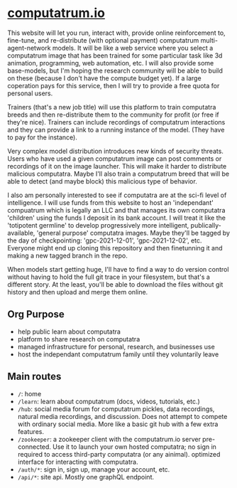 # [computatrum.io](https://computatrum.io)

This website will let you run, interact with, provide online reinforcement to, fine-tune, and re-distribute (with optional payment) computatrum multi-agent-network models. It will be like a web service where you select a computatrum image that has been trained for some particular task like 3d animation, programming, web automation, etc. I will also provide some base-models, but I'm hoping the research community will be able to build on these (because I don't have the compute budget yet). If a large coperation pays for this service, then I will try to provide a free quota for personal users. 

Trainers (that's a new job title) will use this platform to train computatra breeds and then re-distribute them to the community for profit (or free if they're nice). Trainers can include recordings of computatrum interactions and they can provide a link to a running instance of the model. (They have to pay for the instance).

Very complex model distribution introduces new kinds of security threats. Users who have used a given computatrum image can post comments or recordings of it on the image launcher. This will make it harder to distribute malicious computatra. Maybe I'll also train a computatrum breed that will be able to detect (and maybe block) this malicious type of behavior.

I also am personally interested to see if computatra are at the sci-fi level of intelligence. I will use funds from this website to host an 'independant' compuatrum which is legally an LLC and that manages its own computatra 'children' using the funds I deposit in its bank account. I will treat it like the 'totipotent germline' to develop progressively more intelligent, publically-available, 'general purpose' computatra images. Maybe they'll be tagged by the day of checkpointing: 'gpc-2021-12-01', 'gpc-2021-12-02', etc. Everyone might end up cloning this repository and then finetunning it and making a new tagged branch in the repo. 

When models start getting huge, I'll have to find a way to do version control without having to hold the full git trace in your filesystem, but that's a different story. At the least, you'll be able to download the files without git history and then upload and merge them online.

## Org Purpose

- help public learn about computatra
- platform to share research on computatra
- managed infrastructure for personal, research, and businesses use
- host the independant computatrum family until they voluntarily leave

## Main routes
- `/`: home
- `/learn`: learn about computatrum (docs, videos, tutorials, etc.)
- `/hub`: social media forum for computatrum pickles, data recordings, natural media recordings, and discussion. Does not attempt to compete with ordinary social media. More like a basic git hub with a few extra features.
- `/zookeeper`: a zookeeper client with the computatrum.io server pre-connected. Use it to launch your own hosted computatra; no sign in required to access third-party computatra (or any ainimal). optimized interface for interacting with computatra.
- `/auth/*`: sign in, sign up, manage your account, etc.
- `/api/*`: site api. Mostly one graphQL endpoint.
